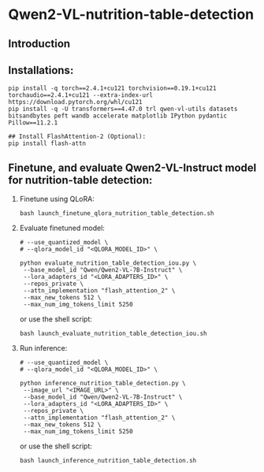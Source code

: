 # Qwen2-VL-nutrition-table-detection

## Introduction

## Installations:
```
pip install -q torch==2.4.1+cu121 torchvision==0.19.1+cu121 torchaudio==2.4.1+cu121 --extra-index-url https://download.pytorch.org/whl/cu121
pip install -q -U transformers==4.47.0 trl qwen-vl-utils datasets bitsandbytes peft wandb accelerate matplotlib IPython pydantic Pillow==11.2.1 
```
```
## Install FlashAttention-2 (Optional):
pip install flash-attn
```

## Finetune, and evaluate Qwen2-VL-Instruct model for nutrition-table detection:
1. Finetune using QLoRA:
   ```
   bash launch_finetune_qlora_nutrition_table_detection.sh
   ```
2. Evaluate finetuned model:
   ```
   # --use_quantized_model \
   # --qlora_model_id "<QLORA_MODEL_ID>" \
   
   python evaluate_nutrition_table_detection_iou.py \
    --base_model_id "Qwen/Qwen2-VL-7B-Instruct" \
    --lora_adapters_id "<LORA_ADAPTERS_ID>" \
    --repos_private \
    --attn_implementation "flash_attention_2" \
    --max_new_tokens 512 \
    --max_num_img_tokens_limit 5250
   ```
   or use the shell script:
   ```
   bash launch_evaluate_nutrition_table_detection_iou.sh
   ```
3. Run inference:
   ```
   # --use_quantized_model \
   # --qlora_model_id "<QLORA_MODEL_ID>" \
   
   python inference_nutrition_table_detection.py \
    --image_url "<IMAGE_URL>" \
    --base_model_id "Qwen/Qwen2-VL-7B-Instruct" \
    --lora_adapters_id "<LORA_ADAPTERS_ID>" \
    --repos_private \
    --attn_implementation "flash_attention_2" \
    --max_new_tokens 512 \
    --max_num_img_tokens_limit 5250
   ```
   or use the shell script:
   ```
   bash launch_inference_nutrition_table_detection.sh
   ```
